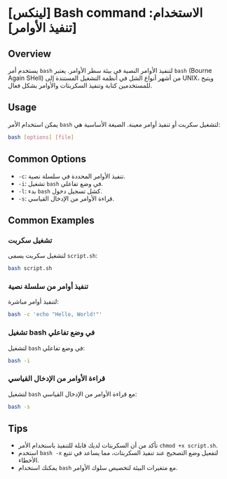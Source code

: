 # [لينكس] Bash command الاستخدام: [تنفيذ الأوامر]

## Overview
يستخدم أمر `bash` لتنفيذ الأوامر النصية في بيئة سطر الأوامر. يعتبر `bash` (Bourne Again SHell) من أشهر أنواع الشل في أنظمة التشغيل المستندة إلى UNIX، ويتيح للمستخدمين كتابة وتنفيذ السكربتات والأوامر بشكل فعال.

## Usage
يمكن استخدام الأمر `bash` لتشغيل سكربت أو تنفيذ أوامر معينة. الصيغة الأساسية هي:

```bash
bash [options] [file]
```

## Common Options
- `-c`: تنفيذ الأوامر المحددة في سلسلة نصية.
- `-i`: تشغيل `bash` في وضع تفاعلي.
- `-l`: بدء `bash` كشل تسجيل دخول.
- `-s`: قراءة الأوامر من الإدخال القياسي.

## Common Examples
### تشغيل سكربت
لتشغيل سكربت يسمى `script.sh`:

```bash
bash script.sh
```

### تنفيذ أوامر من سلسلة نصية
لتنفيذ أوامر مباشرة:

```bash
bash -c 'echo "Hello, World!"'
```

### تشغيل bash في وضع تفاعلي
لتشغيل `bash` في وضع تفاعلي:

```bash
bash -i
```

### قراءة الأوامر من الإدخال القياسي
لتشغيل `bash` مع قراءة الأوامر من الإدخال القياسي:

```bash
bash -s
```

## Tips
- تأكد من أن السكربتات لديك قابلة للتنفيذ باستخدام الأمر `chmod +x script.sh`.
- استخدم `bash -x` لتفعيل وضع التصحيح عند تنفيذ السكربتات، مما يساعد في تتبع الأخطاء.
- يمكنك استخدام `bash` مع متغيرات البيئة لتخصيص سلوك الأوامر.